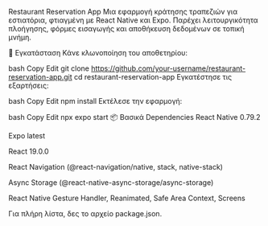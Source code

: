 Restaurant Reservation App
Μια εφαρμογή κράτησης τραπεζιών για εστιατόρια, φτιαγμένη με React Native και Expo. Παρέχει λειτουργικότητα πλοήγησης, φόρμες εισαγωγής και αποθήκευση δεδομένων σε τοπική μνήμη.

🔧 Εγκατάσταση
Κάνε κλωνοποίηση του αποθετηρίου:

bash
Copy
Edit
git clone https://github.com/your-username/restaurant-reservation-app.git
cd restaurant-reservation-app
Εγκατέστησε τις εξαρτήσεις:

bash
Copy
Edit
npm install
Εκτέλεσε την εφαρμογή:

bash
Copy
Edit
npx expo start
📦 Βασικά Dependencies
React Native 0.79.2

Expo latest

React 19.0.0

React Navigation (@react-navigation/native, stack, native-stack)

Async Storage (@react-native-async-storage/async-storage)

React Native Gesture Handler, Reanimated, Safe Area Context, Screens

Για πλήρη λίστα, δες το αρχείο package.json.

